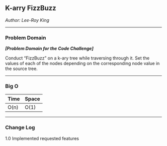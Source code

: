## K-arry FizzBuzz 
*Author: Lee-Roy King*

---

### Problem Domain
***[Problem Domain for the Code Challenge]***

Conduct “FizzBuzz” on a k-ary tree while traversing through it.
Set the values of each of the nodes depending on the corresponding node value in the source tree.


---

### Big O


| Time | Space |
| :----------- | :----------- |
| O(n) | O(1) |


---

### Change Log
1.0 Implemented requested features